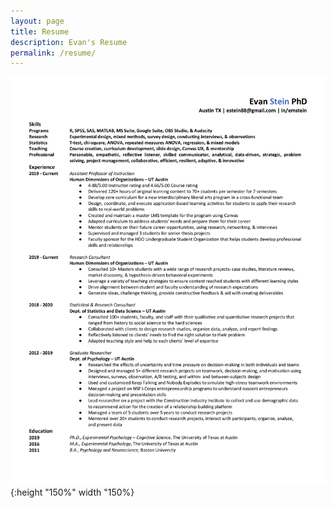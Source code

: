 ```yaml
---
layout: page
title: Resume
description: Evan's Resume
permalink: /resume/
---
```


![Resume](/assets/img/EvanStein_Resume-Git-1.png){:height "150%" width "150%}

